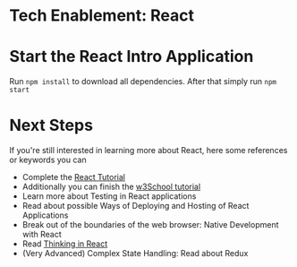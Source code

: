 # Tech Enablement: React

# Start the React Intro Application

Run `npm install` to download all dependencies.
After that simply run `npm start`

# Next Steps

If you're still interested in learning more about React, here some references or keywords you can

- Complete the [React Tutorial](https://reactjs.org/tutorial/tutorial.html)
- Additionally you can finish the [w3School tutorial](https://www.w3schools.com/REACT/DEFAULT.ASP)
- Learn more about Testing in React applications
- Read about possible Ways of Deploying and Hosting of React Applications
- Break out of the boundaries of the web browser: Native Development with React
- Read [Thinking in React](https://reactjs.org/docs/thinking-in-react.html)
- (Very Advanced) Complex State Handling: Read about Redux
